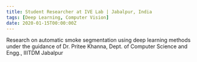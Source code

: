 ```yaml
---
title: Student Researcher at IVE Lab | Jabalpur, India
tags: [Deep Learning, Computer Vision]
date: 2020-01-15T00:00:00Z
---
```


Research on automatic smoke segmentation using deep learning methods under the guidance of Dr. Pritee Khanna, Dept. of Computer Science and Engg., IIITDM Jabalpur